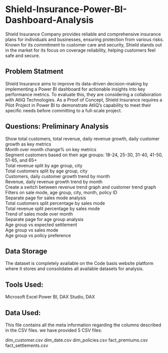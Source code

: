 # Shield-Insurance-Power-BI-Dashboard-Analysis
Shield Insurance Company provides reliable and comprehensive insurance plans for individuals and businesses, ensuring protection from various risks. Known for its commitment to customer care and security, Shield stands out in the market for its focus on coverage reliability, helping customers feel safe and secure.

## Problem Statment
Shield Insurance aims to improve its data-driven decision-making by implementing a Power BI dashboard for actionable insights into key performance metrics. To evaluate this, they are considering a collaboration with AtliQ Technologies. As a Proof of Concept, Shield Insurance requires a Pilot Project in Power BI to demonstrate AtliQ’s capability to meet their specific needs before committing to a full-scale project.

## Questions: Preliminary Analysis
Show total customers, total revenue, daily revenue growth, daily customer growth as key metrics                                                                                            
Month over month change% on key metrics                                                        
Segment customers based on their age groups: 18-24, 25-30, 31-40, 41-50, 51-65, and 65+   
Total revenue split by age group, city   
Total customers split by age group, city                   
Customers, daily customer growth trend by month                                  
Revenue, daily revenue growth trend by month                                      
Create a switch between revenue trend graph and customer trend graph                              
Filters on sale mode, age group, city, month, policy ID                                         
Separate page for sales mode analysis                                       
Total customers split percentage by sales mode                                
Total revenue split percentage by sales mode                                  
Trend of sales mode over month                                     
Separate page for age group analysis                                    
Age group vs expected settlement                                              
Age group vs sales mode                                                         
Age group vs policy preference                                          

## Data Storage
The dataset is completely available on the Code basis website platform where it stores and consolidates all available datasets for analysis.

## Tools Used:
Microsoft Excel
Power BI, DAX Studio, DAX

## Data Used:
This file contains all the meta information regarding the columns described in the CSV files. we have provided 5 CSV files:

dim_customer.csv
dim_date.csv
dim_policies.csv
fact_premiums.csv
fact_settlements.csv
